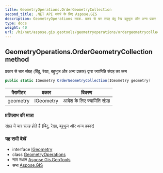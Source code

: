 ```yaml
---
title: GeometryOperations.OrderGeometryCollection
second_title: .NET API संदर्भ के लिए Aspose.GIS
description: GeometryOperations तरक. प्रकर से चर संग्रह बंदु रेख बहुभुज और अन्य प्रकर द्वर ज्यमत संग्रह क क्रम
type: docs
weight: 40
url: /hi/net/aspose.gis.geotools/geometryoperations/ordergeometrycollection/
---
```

## GeometryOperations.OrderGeometryCollection method

प्रकार से चार संग्रह (बिंदु, रेखा, बहुभुज और अन्य प्रकार) द्वारा ज्यामिति संग्रह का क्रम

```csharp
public static IGeometry OrderGeometryCollection(IGeometry geometry)
```

| पैरामीटर | प्रकार | विवरण |
| --- | --- | --- |
| geometry | IGeometry | आदेश के लिए ज्यामिति संग्रह |

### प्रतिलाभ की मात्रा

संग्रह में चार संग्रह होते हैं (बिंदु, रेखा, बहुभुज और अन्य प्रकार)

### यह सभी देखें

* interface [IGeometry](../../../aspose.gis.geometries/igeometry/)
* class [GeometryOperations](../)
* नाम स्थान [Aspose.Gis.GeoTools](../../geometryoperations/)
* सभा [Aspose.GIS](../../../)


